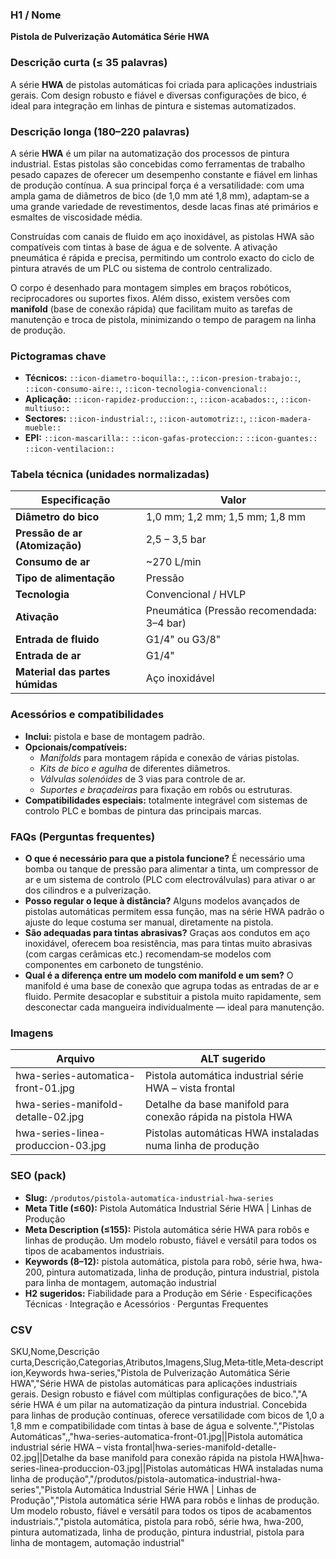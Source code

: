 ### H1 / Nome
**Pistola de Pulverização Automática Série HWA**

### Descrição curta (≤ 35 palavras)
A série **HWA** de pistolas automáticas foi criada para aplicações industriais gerais. Com design robusto e fiável e diversas configurações de bico, é ideal para integração em linhas de pintura e sistemas automatizados.

### Descrição longa (180–220 palavras)
A série **HWA** é um pilar na automatização dos processos de pintura industrial. Estas pistolas são concebidas como ferramentas de trabalho pesado capazes de oferecer um desempenho constante e fiável em linhas de produção contínua. A sua principal força é a versatilidade: com uma ampla gama de diâmetros de bico (de 1,0 mm até 1,8 mm), adaptam‑se a uma grande variedade de revestimentos, desde lacas finas até primários e esmaltes de viscosidade média.

Construídas com canais de fluido em aço inoxidável, as pistolas HWA são compatíveis com tintas à base de água e de solvente. A ativação pneumática é rápida e precisa, permitindo um controlo exacto do ciclo de pintura através de um PLC ou sistema de controlo centralizado.

O corpo é desenhado para montagem simples em braços robóticos, reciprocadores ou suportes fixos. Além disso, existem versões com **manifold** (base de conexão rápida) que facilitam muito as tarefas de manutenção e troca de pistola, minimizando o tempo de paragem na linha de produção.

### Pictogramas chave
- **Técnicos:** `::icon-diametro-boquilla::`, `::icon-presion-trabajo::`, `::icon-consumo-aire::`, `::icon-tecnologia-convencional::`
- **Aplicação:** `::icon-rapidez-produccion::`, `::icon-acabados::`, `::icon-multiuso::`
- **Sectores:** `::icon-industrial::`, `::icon-automotriz::`, `::icon-madera-mueble::`
- **EPI:** `::icon-mascarilla::` `::icon-gafas-proteccion::` `::icon-guantes::` `::icon-ventilacion::`

### Tabela técnica (unidades normalizadas)
| **Especificação**                 | **Valor**                               |
|-----------------------------------|-----------------------------------------|
| **Diâmetro do bico**              | 1,0 mm; 1,2 mm; 1,5 mm; 1,8 mm          |
| **Pressão de ar (Atomização)**    | 2,5 – 3,5 bar                           |
| **Consumo de ar**                 | ~270 L/min                              |
| **Tipo de alimentação**           | Pressão                                 |
| **Tecnologia**                    | Convencional / HVLP                     |
| **Ativação**                      | Pneumática (Pressão recomendada: 3–4 bar) |
| **Entrada de fluido**             | G1/4" ou G3/8"                         |
| **Entrada de ar**                 | G1/4"                                  |
| **Material das partes húmidas**   | Aço inoxidável                          |

### Acessórios e compatibilidades
- **Inclui:** pistola e base de montagem padrão.
- **Opcionais/compatíveis:**
  - *Manifolds* para montagem rápida e conexão de várias pistolas.
  - *Kits de bico e agulha* de diferentes diâmetros.
  - *Válvulas solenóides* de 3 vias para controle de ar.
  - *Suportes e braçadeiras* para fixação em robôs ou estruturas.
- **Compatibilidades especiais:** totalmente integrável com sistemas de controlo PLC e bombas de pintura das principais marcas.

### FAQs (Perguntas frequentes)
- **O que é necessário para que a pistola funcione?** É necessário uma bomba ou tanque de pressão para alimentar a tinta, um compressor de ar e um sistema de controlo (PLC com electroválvulas) para ativar o ar dos cilindros e a pulverização.
- **Posso regular o leque à distância?** Alguns modelos avançados de pistolas automáticas permitem essa função, mas na série HWA padrão o ajuste do leque costuma ser manual, diretamente na pistola.
- **São adequadas para tintas abrasivas?** Graças aos condutos em aço inoxidável, oferecem boa resistência, mas para tintas muito abrasivas (com cargas cerâmicas etc.) recomendam‑se modelos com componentes em carboneto de tungsténio.
- **Qual é a diferença entre um modelo com manifold e um sem?** O manifold é uma base de conexão que agrupa todas as entradas de ar e fluido. Permite desacoplar e substituir a pistola muito rapidamente, sem desconectar cada mangueira individualmente — ideal para manutenção.

### Imagens
| Arquivo                             | ALT sugerido                                                                                   |
|------------------------------------|------------------------------------------------------------------------------------------------|
| hwa-series-automatica-front-01.jpg | Pistola automática industrial série HWA – vista frontal                                         |
| hwa-series-manifold-detalle-02.jpg | Detalhe da base manifold para conexão rápida na pistola HWA                                      |
| hwa-series-linea-produccion-03.jpg | Pistolas automáticas HWA instaladas numa linha de produção                                       |

### SEO (pack)
- **Slug:** `/produtos/pistola-automatica-industrial-hwa-series`
- **Meta Title (≤60):** Pistola Automática Industrial Série HWA | Linhas de Produção
- **Meta Description (≤155):** Pistola automática série HWA para robôs e linhas de produção. Um modelo robusto, fiável e versátil para todos os tipos de acabamentos industriais.
- **Keywords (8–12):** pistola automática, pistola para robô, série hwa, hwa-200, pintura automatizada, linha de produção, pintura industrial, pistola para linha de montagem, automação industrial
- **H2 sugeridos:** Fiabilidade para a Produção em Série · Especificações Técnicas · Integração e Acessórios · Perguntas Frequentes

### CSV
SKU,Nome,Descrição curta,Descrição,Categorias,Atributos,Imagens,Slug,Meta‑title,Meta‑description,Keywords
hwa-series,"Pistola de Pulverização Automática Série HWA","Série HWA de pistolas automáticas para aplicações industriais gerais. Design robusto e fiável com múltiplas configurações de bico.","A série HWA é um pilar na automatização da pintura industrial. Concebida para linhas de produção contínuas, oferece versatilidade com bicos de 1,0 a 1,8 mm e compatibilidade com tintas à base de água e solvente.","Pistolas Automáticas",,"hwa-series-automatica-front-01.jpg||Pistola automática industrial série HWA – vista frontal|hwa-series-manifold-detalle-02.jpg||Detalhe da base manifold para conexão rápida na pistola HWA|hwa-series-linea-produccion-03.jpg||Pistolas automáticas HWA instaladas numa linha de produção","/produtos/pistola-automatica-industrial-hwa-series","Pistola Automática Industrial Série HWA | Linhas de Produção","Pistola automática série HWA para robôs e linhas de produção. Um modelo robusto, fiável e versátil para todos os tipos de acabamentos industriais.","pistola automática, pistola para robô, série hwa, hwa-200, pintura automatizada, linha de produção, pintura industrial, pistola para linha de montagem, automação industrial"